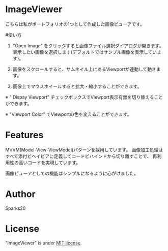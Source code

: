 # ImageViewer

こちらは私がポートフォリオの1つとして作成した画像ビューアです。
 
#使い方

1. "Open Image" をクリックすると画像ファイル選択ダイアログが開きます。
   表示したい画像を選択します(デフォルトではサンプル画像を表示しています)。
   
2. 画像をスクロールすると、サムネイル上にあるViewportが連動して動きます。

3. 画像上でマウスホイールすると拡大・縮小することができます。

※ " Dispay Viewport" チェックボックスでViewport表示有無を切り替えることができます。

※ "Viewport Color" でViewportの色を変えることができます。

# Features
 
MVVM(Model-View-ViewModel)パターンを採用しています。
画像加工処理はすべて添付ビヘイビアに定義してコードビハインドから切り離すことで、
再利用性の高いコードを実現しています。

画像ビューアとしての機能はシンプルになるように心がけました。
 
# Author

Sparks20
 
# License
 
"ImageViewer" is under [MIT license](https://en.wikipedia.org/wiki/MIT_License).

